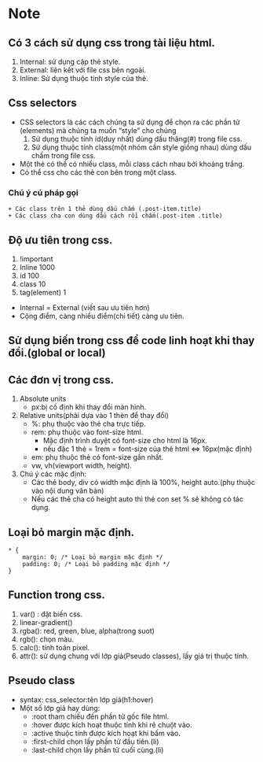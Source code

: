 # Note
## Có 3 cách sử  dụng css trong tài liệu html.
1. Internal: sử dụng cặp thẻ style.
2. External: liên kết với file css bên ngoài.
3. Inline: Sử dụng thuộc tính style của thẻ.
## Css selectors
+ CSS selectors là các cách chúng ta sử dụng để chọn ra các phần tử (elements) mà chúng ta muốn “style” cho chúng
    1. Sử dụng thuộc tính id(duy nhất) dùng dấu thăng(#) trong file css.
    2. Sử dụng thuộc tính class(một nhóm cần style giống nhau) dùng dấu chấm trong file css.
+ Một thẻ có thể có nhiều class, mỗi class cách nhau bởi khoảng trắng.
+ Có thể  css cho các thẻ con bên trong một class.
### Chú ý cú pháp gọi
    + Các class trên 1 thẻ dùng dấu chấm (.post-item.title)
    + Các class cha con dùng dấu cách rồi chấm(.post-item .title) 

## Độ ưu tiên trong css.
1. !important
2. Inline 1000
3. id 100
4. class  10
5. tag(element) 1
+ Internal = External (viết sau ưu tiên hơn)
+ Cộng điểm, càng nhiều điểm(chi tiết) càng ưu tiên.
## Sử dụng biến trong css để code linh hoạt khi thay đổi.(global or local)

## Các đơn vị trong css.
1. Absolute units
    + px:bị cố định khi thay đổi màn hình.
2. Relative units(phải dựa vào 1 thèn để thay đổi)
    + %: phụ thuộc vào thẻ cha trực tiếp.
    + rem: phụ thuộc vào font-size html.
        + Mặc định trình duyệt có font-size cho html là 16px.
        + nếu đặc 1 thẻ = 1rem = font-size của thẻ html <=> 16px(mặc định)
    + em: phụ thuộc thẻ có font-size gần nhất.
    + vw, vh(viewport width, height).
3. Chú ý các mặc định:
    + Các thẻ body, div có width mặc định là 100%, height auto.(phụ thuộc vào nội dung văn bản)
    + Nếu các thẻ cha có height auto thì thẻ con set % sẽ không có tác dụng.

## Loại bỏ margin mặc định.
```
* {
    margin: 0; /* Loại bỏ margin mặc định */
    padding: 0; /* Loại bỏ padding mặc định */
}
```
## Function trong css.
1. var() : đặt biến css.
2. linear-gradient()
3. rgba(): red, green, blue, alpha(trong suot)
4. rgb(): chọn màu.
5. calc(): tính toán pixel.
6. attr(): sử dụng chung với lớp giả(Pseudo classes), lấy giá trị thuộc tính.

## Pseudo class
+ syntax: css_selector:tên lớp giả(h1:hover)
+ Một số lớp giả hay dùng:
    + :root tham chiếu đến phần tử gốc file html.
    + :hover được kích hoạt thuộc tính khi rê chuột vào.
    + :active thuộc tính được kích hoạt khi bấm vào.
    + :first-child chọn lấy phần tử đầu tiên.(li)
    + :last-child chọn lấy phần tử cuối cùng.(li)


